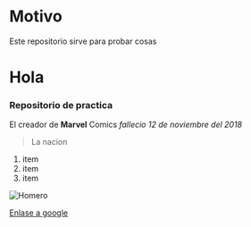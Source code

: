 # Motivo

Este repositorio sirve para probar cosas

# Hola
### Repositorio de practica

El creador de **Marvel** Comics _fallecio_ *12 de noviembre del 2018*
>La nacion

1. item
2. item
3. item



![Homero](https://schmitman.com/wp-content/uploads/2015/08/homer2-680x380.png)

[Enlase a google](https://www.google.com/)
